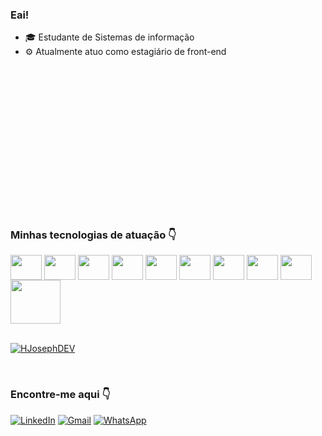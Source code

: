 ### Eai!

- 🎓 Estudante de Sistemas de informação
- ⚙️ Atualmente atuo como estagiário de front-end

<img style="width:100%;height:0;padding-bottom:47%;position:relative;" src="https://media.giphy.com/media/QEQvFEn0qYPk7gT3i6/giphy.gif" />

<br>

### Minhas tecnologias de atuação 👇
<div>
<img align="center" height="40" width="50" src="https://cdn.jsdelivr.net/gh/devicons/devicon/icons/html5/html5-original.svg" />
<img align="center" height="40" width="50" src="https://cdn.jsdelivr.net/gh/devicons/devicon/icons/css3/css3-original.svg" />
<img align="center" height="40" width="50" src="https://cdn.jsdelivr.net/gh/devicons/devicon/icons/javascript/javascript-original.svg" />
<img align="center" height="40" width="50" src="https://cdn.jsdelivr.net/gh/devicons/devicon/icons/typescript/typescript-original.svg" />
<img align="center" height="40" width="50" src="https://cdn.jsdelivr.net/gh/devicons/devicon/icons/angularjs/angularjs-original.svg" />
<img align="center" height="40" width="50" src="https://cdn.jsdelivr.net/gh/devicons/devicon/icons/react/react-original.svg" />
 <img align="center" height="40" width="50" src="https://cdn.jsdelivr.net/gh/devicons/devicon/icons/vuejs/vuejs-original.svg" />
<img align="center" height="40" width="50" src="https://cdn.jsdelivr.net/gh/devicons/devicon/icons/bootstrap/bootstrap-original.svg" />
<img align="center" height="40" width="50" src="https://cdn.jsdelivr.net/gh/devicons/devicon/icons/sass/sass-original.svg" />
<img align="center" height="70" width="80" src="https://media.giphy.com/media/0s8fMkom67vdD8dzxa/giphy.gif" />

</div>

<br>

[![HJosephDEV](https://github-readme-stats.vercel.app/api/top-langs/?username=HJosephDev&hide=html&layout=compact&theme=tokyonight)](https://github.com/HJosephDEV/)

<br>

### Encontre-me aqui 👇

[![LinkedIn](https://img.shields.io/badge/-LinkedIn-blue?style=flat-square&logo=Linkedin&logoColor=white)](https://www.linkedin.com/in/joseph-haase-lima-45a15b1b9/) [![Gmail](https://img.shields.io/badge/-joseph.haasex@gmail.com-red?style=flat-square&logo=Gmail&logoColor=white)](mailto:joseph.haasex@gmail.com?Body=Come%20on,%20send%20me%20a%20message!!%20%20%0D%0D%0D) [![WhatsApp](https://img.shields.io/badge/-WhatsApp-orange?style=flat-square&logo=WhatsApp&logoColor=white)](https://api.whatsapp.com/send?phone=5527999898879&text=Come%20on,%20send%20me%20a%20message!!%20)

<br>

